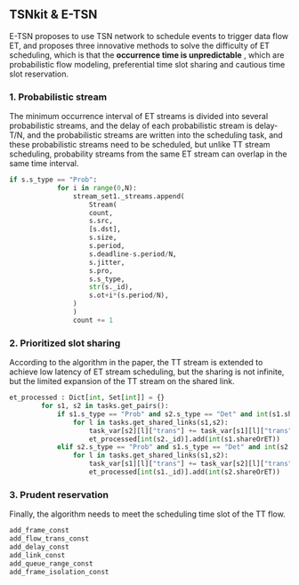 ## TSNkit & E-TSN
E-TSN proposes to use TSN network to schedule events to trigger data flow ET, and proposes three innovative methods to solve the difficulty of ET scheduling, which is that the **occurrence time is unpredictable** , which are probabilistic flow modeling, preferential time slot sharing and cautious time slot reservation.
### 1. Probabilistic stream
The minimum occurrence interval of ET streams is divided into several probabilistic streams, and the delay of each probabilistic stream is delay-T/N, and the probabilistic streams are written into the scheduling task, and these probabilistic streams need to be scheduled, but unlike TT stream scheduling, probability streams from the same ET stream can overlap in the same time interval.
```python
if s.s_type == "Prob":
            for i in range(0,N):
                stream_set1._streams.append(
                    Stream(
                    count,
                    s.src,
                    [s.dst],
                    s.size,
                    s.period,
                    s.deadline-s.period/N,
                    s.jitter,
                    s.pro,
                    s.s_type,
                    str(s._id),
                    s.ot+i*(s.period/N),
                )
                )
                count += 1

```
### 2. Prioritized slot sharing
According to the algorithm in the paper, the TT stream is extended to achieve low latency of ET stream scheduling, but the sharing is not infinite, but the limited expansion of the TT stream on the shared link.
```python
et_processed : Dict[int, Set[int]] = {}
        for s1, s2 in tasks.get_pairs(): 
            if s1.s_type == "Prob" and s2.s_type == "Det" and int(s1.shareOrET) not in et_processed.setdefault(int(s2._id),set()):
                for l in tasks.get_shared_links(s1,s2):  
                    task_var[s2][l]["trans"] += task_var[s1][l]["trans"]
                    et_processed[int(s2._id)].add(int(s1.shareOrET))
            elif s2.s_type == "Prob" and s1.s_type == "Det" and int(s2.shareOrET) not in et_processed.setdefault(int(s1._id),set()):
                for l in tasks.get_shared_links(s1,s2):  
                    task_var[s1][l]["trans"] += task_var[s2][l]["trans"]
                    et_processed[int(s1._id)].add(int(s2.shareOrET))

```
### 3. Prudent reservation
Finally, the algorithm needs to meet the scheduling time slot of the TT flow.
```python
add_frame_const
add_flow_trans_const
add_delay_const
add_link_const
add_queue_range_const
add_frame_isolation_const

```
